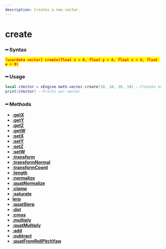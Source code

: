 ```yaml
---
description: Creates a new vector.
---
```


# create

### ━ Syntax

<mark style="color:red;">**`[userdata vector] create(float x = 0, float y = 0, float z = 0, float w = 0)`**</mark>

### ━ Usage

```lua
local cVector = vEngine.math.vector.create(10, 10, 10, 10) --Creates our vector
print(cVector) --Prints our vector
```

### **━ Methods**

* [**:getX**](create/getx.md)
* [**:getY**](create/gety.md)
* [**:getZ**](create/getz.md)
* [**:getW**](create/getw.md)
* [**:setX**](create/setx.md)
* [**:setY**](create/sety.md)
* [**:setZ**](create/setz.md)
* [**:setW**](create/setw.md)
* [**:transform**](create/transform.md)
* [**:transformNormal**](create/transformnormal.md)
* [**:transformCoord**](create/transformcoord.md)
* [**:length**](create/length.md)
* [**:normalize**](create/normalize.md)
* [**:quatNormalize**](create/quatNormalize.md)
* [**:clamp**](create/clamp.md)
* [**:saturate**](create/saturate.md)
* [**lerp**](create/lerp.md)
* [**:quatSlerp**](create/quatslerp.md)
* [**:dot**](create/dot.md)
* [**:cross**](create/cross.md)
* [**:multiply**](create/multiply.md)
* [**:quatMultiply**](create/quatmultiply.md)
* [**:add**](create/add.md)
* [**:subtract**](create/subtract.md)
* [**:quatFromRollPitchYaw**](create/quatfromrollpitchyaw.md)